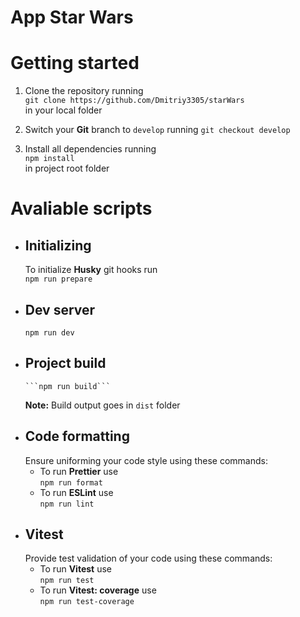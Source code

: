 # App Star Wars

# Getting started

1. Clone the repository running <br>
   `git clone https://github.com/Dmitriy3305/starWars` <br>
   in your local folder

2. Switch your **Git** branch to `develop` running
   `git checkout develop`

3. Install all dependencies running <br>
   `npm install` <br>
   in project root folder

# Avaliable scripts

- ## Initializing
  To initialize **Husky** git hooks run <br>
  `npm run prepare`
- ## Dev server
  `npm run dev`<br>
- ## Project build
      ```npm run build```
  **Note:** Build output goes in `dist` folder
- ## Code formatting
  Ensure uniforming your code style using these commands:
  - To run **Prettier** use<br>
    `npm run format`
  - To run **ESLint** use<br>
    `npm run lint`<br>
- ## Vitest
  Provide test validation of your code using these commands:
  - To run **Vitest** use<br>
    `npm run test`
  - To run **Vitest: coverage** use<br>
    `npm run test-coverage`<br>

